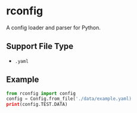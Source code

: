 # rconfig

A config loader and parser for Python.

## Support File Type

- `.yaml`

## Example

```python
from rconfig import config
config = Config.from_file('./data/example.yaml)
print(config.TEST.DATA)
```
